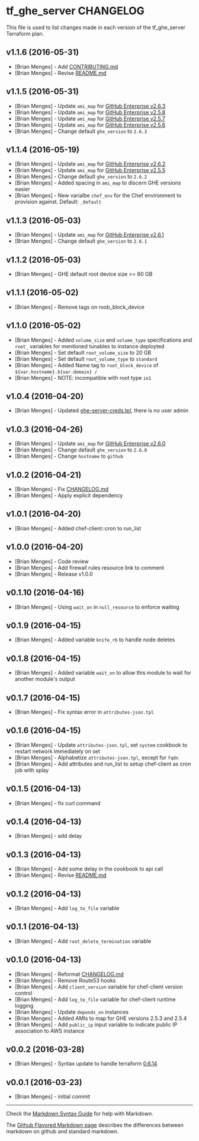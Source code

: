 tf_ghe_server CHANGELOG
========================

This file is used to list changes made in each version of the tf_ghe_server Terraform plan.

v1.1.6 (2016-05-31)
-------------------
- [Brian Menges] - Add [CONTRIBUTING.md](CONTRIBUTING.md)
- [Brian Menges] - Revise [README.md](README.md)

v1.1.5 (2016-05-31)
-------------------
- [Brian Menges] - Update `ami_map` for [GitHub Enterprise v2.6.3](https://enterprise.github.com/releases/2.6.3/notes)
- [Brian Menges] - Update `ami_map` for [GitHub Enterprise v2.5.8](https://enterprise.github.com/releases/2.5.8/notes)
- [Brian Menges] - Update `ami_map` for [GitHub Enterprise v2.5.7](https://enterprise.github.com/releases/2.5.7/notes)
- [Brian Menges] - Update `ami_map` for [GitHub Enterprise v2.5.6](https://enterprise.github.com/releases/2.5.6/notes)
- [Brian Menges] - Change default `ghe_version` to `2.6.3`

v1.1.4 (2016-05-19)
-------------------
- [Brian Menges] - Update `ami_map` for [GitHub Enterprise v2.6.2](https://enterprise.github.com/releases/2.6.2/notes)
- [Brian Menges] - Update `ami_map` for [GitHub Enterprise v2.5.5](https://enterprise.github.com/releases/2.5.5/notes)
- [Brian Menges] - Change default `ghe_version` to `2.6.2`
- [Brian Menges] - Added spacing in `ami_map` to discern GHE versions easier
- [Brian Menges] - New varialbe `chef_env` for the Chef environment to provision against. Default: `_default`

v1.1.3 (2016-05-03)
-------------------
- [Brian Menges] - Update `ami_map` for [GitHub Enterprise v2.6.1](https://enterprise.github.com/releases/2.6.1/notes)
- [Brian Menges] - Change default `ghe_version` to `2.6.1`

v1.1.2 (2016-05-03)
-------------------
- [Brian Menges] - GHE default root device size >= 60 GB

v1.1.1 (2016-05-02)
-------------------
- [Brian Menges] - Remove tags on roob_block_device

v1.1.0 (2016-05-02)
-------------------
- [Brian Menges] - Added `volume_size` and `volume_type` specifications and `root_` variables for mentioned tunables to instance deployted
- [Brian Menges] - Set default `root_volume_size` to 20 GB
- [Brian Menges] - Set default `root_volume_type` to `standard`
- [Brian Menges] - Added Name tag to `root_block_device` of `${var.hostname}.${var.domain} /`
- [Brian Menges] - NOTE: incompatible with root type `io1`

v1.0.4 (2016-04-20)
-------------------
- [Brian Menges] - Updated [ghe-server-creds.tpl](files/ghe-server-creds.tpl), there is no user admin

v1.0.3 (2016-04-26)
-------------------
- [Brian Menges] - Update `ami_map` for [GitHub Enterprise v2.6.0](https://enterprise.github.com/releases/2.6.0/notes)
- [Brian Menges] - Change default `ghe_version` to `2.6.0`
- [Brian Menges] - Change `hostname` to `github`

v1.0.2 (2016-04-21)
-------------------
- [Brian Menges] - Fix [CHANGELOG.md](CHANGELOG.md)
- [Brian Menges] - Apply explicit dependency

v1.0.1 (2016-04-20)
-------------------
- [Brian Menges] - Added chef-client::cron to run_list

v1.0.0 (2016-04-20)
-------------------
- [Brian Menges] - Code review
- [Brian Menges] - Add firewall rules resource link to comment
- [Brian Menges] - Release v1.0.0

v0.1.10 (2016-04-16)
-------------------
- [Brian Menges] - Using `wait_on` in `null_resource` to enforce waiting

v0.1.9 (2016-04-15)
-------------------
- [Brian Menges] - Added variable `knife_rb` to handle node deletes

v0.1.8 (2016-04-15)
-------------------
- [Brian Menges] - Added variable `wait_on` to allow this module to wait for another module's output

v0.1.7 (2016-04-15)
-------------------
- [Brian Menges] - Fix syntax error in `attributes-json.tpl`

v0.1.6 (2016-04-15)
-------------------
- [Brian Menges] - Update `attributes-json.tpl`, set `system` cookbook to restart network immediately on set
- [Brian Menges] - Alphabetize `attributes-json.tpl`, except for `fqdn`
- [Brian Menges] - Add attributes and run_list to setup chef-client as cron job with splay

v0.1.5 (2016-04-13)
-------------------
- [Brian Menges] - fix curl command

v0.1.4 (2016-04-13)
-------------------
- [Brian Menges] - add delay

v0.1.3 (2016-04-13)
-------------------
- [Brian Menges] - Add some delay in the cookbook to api call
- [Brian Menges] - Revise [README.md](README.md)

v0.1.2 (2016-04-13)
-------------------
- [Brian Menges] - Add `log_to_file` variable

v0.1.1 (2016-04-13)
-------------------
- [Brian Menges] - Add `root_delete_termination` variable

v0.1.0 (2016-04-13)
-------------------
- [Brian Menges] - Reformat [CHANGELOG.md](CHANGELOG.md)
- [Brian Menges] - Remove Route53 hooks
- [Brian Menges] - Add `client_version` variable for chef-client version control
- [Brian Menges] - Add `log_to_file` variable for chef-client runtime logging
- [Brian Menges] - Update `depends_on` instances
- [Brian Menges] - Added AMIs to map for GHE versions 2.5.3 and 2.5.4
- [Brian Menges] - Add `public_ip` input variable to indicate public IP association to AWS instance

v0.0.2 (2016-03-28)
-------------------
- [Brian Menges] - Syntax update to handle terraform [0.6.14](https://github.com/hashicorp/terraform/blob/master/CHANGELOG.md#0614-march-21-2016)

v0.0.1 (2016-03-23)
-------------------
- [Brian Menges] - initial commit

- - -
Check the [Markdown Syntax Guide](http://daringfireball.net/projects/markdown/syntax) for help with Markdown.

The [Github Flavored Markdown page](http://github.github.com/github-flavored-markdown/) describes the differences between markdown on github and standard markdown.
